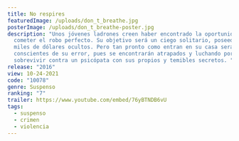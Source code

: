 ```yaml
---
title: No respires
featuredImage: /uploads/don_t_breathe.jpg
posterImage: /uploads/don_t_breathe-poster.jpg
description: "Unos jóvenes ladrones creen haber encontrado la oportunidad de
  cometer el robo perfecto. Su objetivo será un ciego solitario, poseedor de
  miles de dólares ocultos. Pero tan pronto como entran en su casa serán
  conscientes de su error, pues se encontrarán atrapados y luchando por
  sobrevivir contra un psicópata con sus propios y temibles secretos. "
release: "2016"
view: 10-24-2021
code: "10078"
genre: Suspenso
ranking: "7"
trailer: https://www.youtube.com/embed/76yBTNDB6vU
tags:
  - suspenso
  - crimen
  - violencia
---
```

